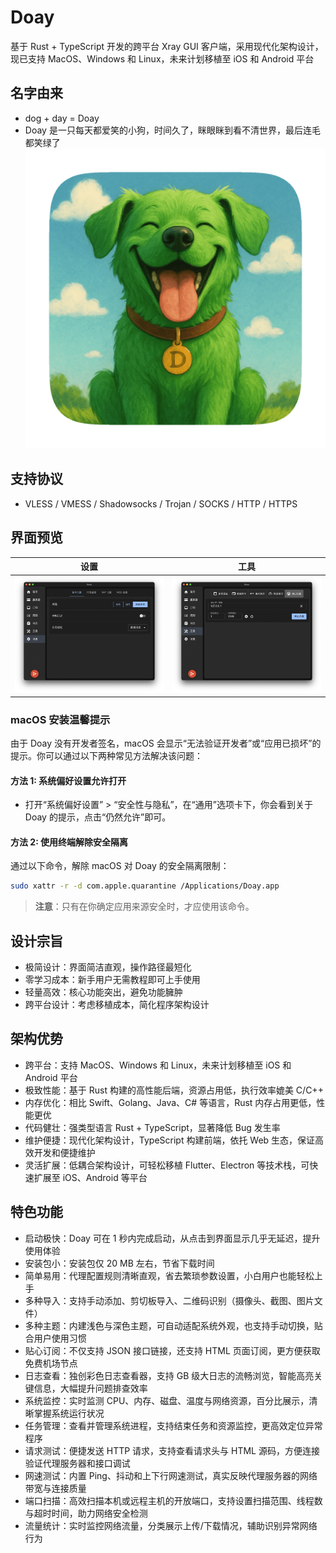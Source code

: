 # Doay

基于 Rust + TypeScript 开发的跨平台 Xray GUI 客户端，采用现代化架构设计，现已支持 MacOS、Windows 和 Linux，未来计划移植至
iOS 和 Android 平台

## 名字由来

- dog + day = Doay
- Doay 是一只每天都爱笑的小狗，时间久了，眯眼眯到看不清世界，最后连毛都笑绿了
  ![icon.png](src-tauri/icons/icon.png)

## 支持协议

- VLESS / VMESS / Shadowsocks / Trojan / SOCKS / HTTP / HTTPS

## 界面预览

| 设置                 | 工具                 |
|--------------------|--------------------|
| ![](preview/1.png) | ![](preview/2.png) |

### macOS 安装温馨提示

由于 Doay 没有开发者签名，macOS 会显示“无法验证开发者”或“应用已损坏”的提示。你可以通过以下两种常见方法解决该问题：

#### 方法 1: 系统偏好设置允许打开

- 打开“系统偏好设置” > “安全性与隐私”，在“通用”选项卡下，你会看到关于 Doay 的提示，点击“仍然允许”即可。

#### 方法 2: 使用终端解除安全隔离

通过以下命令，解除 macOS 对 Doay 的安全隔离限制：

```bash
sudo xattr -r -d com.apple.quarantine /Applications/Doay.app
```

> **注意**：只有在你确定应用来源安全时，才应使用该命令。

## 设计宗旨

- 极简设计：界面简洁直观，操作路径最短化
- 零学习成本：新手用户无需教程即可上手使用
- 轻量高效：核心功能突出，避免功能臃肿
- 跨平台设计：考虑移植成本，简化程序架构设计

## 架构优势

- 跨平台：支持 MacOS、Windows 和 Linux，未来计划移植至 iOS 和 Android 平台
- 极致性能：基于 Rust 构建的高性能后端，资源占用低，执行效率媲美 C/C++
- 内存优化：相比 Swift、Golang、Java、C# 等语言，Rust 内存占用更低，性能更优
- 代码健壮：强类型语言 Rust + TypeScript，显著降低 Bug 发生率
- 维护便捷：现代化架构设计，TypeScript 构建前端，依托 Web 生态，保证高效开发和便捷维护
- 灵活扩展：低耦合架构设计，可轻松移植 Flutter、Electron 等技术栈，可快速扩展至 iOS、Android 等平台

## 特色功能

- 启动极快：Doay 可在 1 秒内完成启动，从点击到界面显示几乎无延迟，提升使用体验
- 安装包小：安装包仅 20 MB 左右，节省下载时间
- 简单易用：代理配置规则清晰直观，省去繁琐参数设置，小白用户也能轻松上手
- 多种导入：支持手动添加、剪切板导入、二维码识别（摄像头、截图、图片文件）
- 多种主题：内建浅色与深色主题，可自动适配系统外观，也支持手动切换，贴合用户使用习惯
- 贴心订阅：不仅支持 JSON 接口链接，还支持 HTML 页面订阅，更方便获取免费机场节点
- 日志查看：独创彩色日志查看器，支持 GB 级大日志的流畅浏览，智能高亮关键信息，大幅提升问题排查效率
- 系统监控：实时监测 CPU、内存、磁盘、温度与网络资源，百分比展示，清晰掌握系统运行状况
- 任务管理：查看并管理系统进程，支持结束任务和资源监控，更高效定位异常程序
- 请求测试：便捷发送 HTTP 请求，支持查看请求头与 HTML 源码，方便连接验证代理服务器和接口调试
- 网速测试：内置 Ping、抖动和上下行网速测试，真实反映代理服务器的网络带宽与连接质量
- 端口扫描：高效扫描本机或远程主机的开放端口，支持设置扫描范围、线程数与超时时间，助力网络安全检测
- 流量统计：实时监控网络流量，分类展示上传/下载情况，辅助识别异常网络行为
